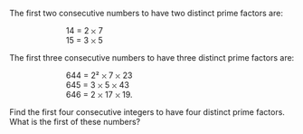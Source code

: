   <p>The first two consecutive numbers to have two distinct prime factors are:</p>  <p style="margin-left:100px;">14 = 2 <img src='images/symbol_times.gif' width='9' height='9' alt='&times;' border='0' style='vertical-align:middle;' /> 7<br />15 = 3 <img src='images/symbol_times.gif' width='9' height='9' alt='&times;' border='0' style='vertical-align:middle;' /> 5</p>  <p>The first three consecutive numbers to have three distinct prime factors are:</p>  <p style="margin-left:100px;">644 = 2&sup2; <img src='images/symbol_times.gif' width='9' height='9' alt='&times;' border='0' style='vertical-align:middle;' /> 7 <img src='images/symbol_times.gif' width='9' height='9' alt='&times;' border='0' style='vertical-align:middle;' /> 23<br />645 = 3 <img src='images/symbol_times.gif' width='9' height='9' alt='&times;' border='0' style='vertical-align:middle;' /> 5 <img src='images/symbol_times.gif' width='9' height='9' alt='&times;' border='0' style='vertical-align:middle;' /> 43<br />646 = 2 <img src='images/symbol_times.gif' width='9' height='9' alt='&times;' border='0' style='vertical-align:middle;' /> 17 <img src='images/symbol_times.gif' width='9' height='9' alt='&times;' border='0' style='vertical-align:middle;' /> 19.</p>  <p>Find the first four consecutive integers to have four distinct prime factors. What is the first of these numbers?</p>    